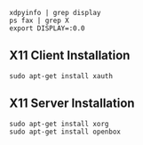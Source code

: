 ```shell
xdpyinfo | grep display
ps fax | grep X
export DISPLAY=:0.0
```

## X11 Client Installation

```shell
sudo apt-get install xauth
```
## X11 Server Installation

```shell
sudo apt-get install xorg
sudo apt-get install openbox
```

